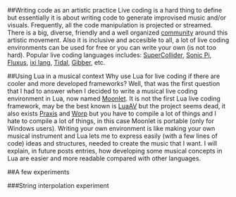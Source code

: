 ##Writing code as an artistic practice
Live coding is a hard thing to define but essentially it is about writing code to generate improvised music and/or visuals. Frequently, all the code manipulation is projected or streamed. There is a big, diverse, friendly and a well organized [community](http://toplap.org/) around this artistic movement. Also it is inclusive and accesible to all, a lot of live coding environments can be used for free or you can write your own (is not too hard). Popular live coding languages includes: [SuperCollider](http://supercollider.github.io/), [Sonic Pi](http://sonic-pi.net/), [Fluxus](http://www.pawfal.org/fluxus/), [ixi lang](http://www.ixi-audio.net/ixilang/), [Tidal](http://slab.org/tidal/), [Gibber](http://charlie-roberts.com/gibber/), etc.

##Using Lua in a musical context
Why use Lua for live coding if there are cooler and more developed frameworks?
Well, that was the first question that I had to answer when I decided to write a musical live coding environment in Lua, now named [Moonlet](https://github.com/elihugarret/Moonlet). It is not the first Lua live coding framework, may be the best known is [LuaAV](http://lua-av.mat.ucsb.edu/blog/) but the project seems dead, it also exists [Praxis](https://github.com/createuniverses/praxis) and [Worp](http://worp.zevv.nl/) but you have to compile a lot of things and I hate to compile a lot of things, in this case Moonlet is portable (only for Windows users).
Writing your own environment is like making your own musical instrument and Lua lets me to express easily (with a few lines of code) ideas and structures, needed to create the music that I want. I will explain, in future posts entries, how developing some musical concepts in Lua are easier and more readable compared with other languages.

##A few experiments

###String interpolation experiment
